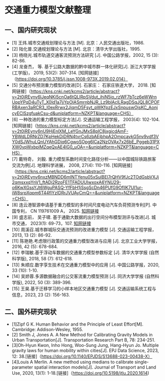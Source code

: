 # 交通重力模型文献整理

## 一、国内研究现状
- [1] 王炜.城市交通规划理论与方法 [M]. 北京：人民交通出版社，1986. 
- [2] 陆化普.交通规划理论与方法 [M]. 北京：清华大学出版社，1995.
- [3] 杨晓光.城市轨道交通客流预测方法研究 [J]. 中国公路学报，2002, 15 (3): 82-86.
- [4] 龙奋杰， 等. 基于公路大数据的黔中城市群一体化研究[J]. 浙江大学学报(工学版)， 2019, 53(2): 307-314. [知网链接]（https://doi.org/10.3785/j.issn.1008-973X.2019.02.014）
- [5] 交通分布预测重力模型的改进[D]. 石家庄： 石家庄铁道大学， 2018. [知网链接]（https://kns.cnki.net/kcms2/article/abstract?v=2t0iREynv6lJeqNKi5cnOa6tQLIRpSVdut_ihiN5io_rzWF7bTcz6eWWrnUppYPqD4uTyT_X0ld1a7jjYpOlASmrnbNJR_Lz9bIAclLRagDSqJQL8CPOFRBAxen3aRCR3_I0exRrwx2JjqmD5Fsyt_pWKfpzEJxSnpuswOjsKC_AonjcyEClSzgfuakCsu-d&uniplatform=NZKPT&language=CHS）
- [6] 一种改进的重力模型标定方法[J]. 交通运输工程学报， 2003(4): 102-104.[知网链接]（https://kns.cnki.net/kcms2/article/abstract?v=2t0iREynv6nU9HjEnlXM_LeYGnJMxS8pIC8jxgicdAmF-YBWdLDRNrZD7KpHekDiDRN4tvrCs6zbAEjbhpA2OmpcavkG5nv9vdf3VY0dSJWhuLQnUYAhGDiq6CgwoSOpg6lCa2NzOVAx7x26bE_Pggeb31PXXW0ypWxbplMZqeQxAE4IG0_uOA==&uniplatform=NZKPT&language=CHS）
- [7] 戴特奇， 刘毅. 重力模型系数时间变化路径分析——以中国城际铁路旅客交流为例[J]. 地理科学进展， 2008, 27(4): 110-116. [知网链接]（https://kns.cnki.net/kcms2/article/abstract?v=2t0iREynv6nxzMBNDD6mINTYenu05xSulBEl7rQHV9fJc2TOdGsbVXJj2qmsxxqYnV1_ftADj2RzoFE1TFADUUIwxoxA6YNU29-o6KwXGssYJt6WguPASQ-YfFbH1jSsgScDn46PUfG9OfllK7UI1ur-iW8srpXqpm6T44flYzIDRrJVUAyCmQ==&uniplatform=NZKPT&language=CHS）
- [8] 连云港智源申请基于重力模型的多时间尺度电动汽车负荷预测专利[P]. 中国专利， CN 119761009 A， 2025. [知网链接](https://www.163.com/dy/article/JSHV2AI00519QIKK.html)
- [9] 盛志前， 吴子啸. 基于通勤大数据的出行空间分布模型测评与改进[J]. 城市交通， 2023(1): 69-73，107.  [知网链接](https://doi.org/10.13813/j.cn11-5141/u.2023.0108)
- [10] 周溪召.城市群城际交通流预测的改进重力模型 [J]. 交通运输工程学报，2013, 13 (2): 86-92.
- [11] 陈艳艳.考虑限行政策的交通重力模型改进与应用 [J]. 北京工业大学学报，2016, 42 (5): 678-684.
- [12] 李瑞敏.基于浮动车数据的交通重力模型参数标定 [J]. 清华大学学报 (自然科学版), 2018, 58 (7): 612-618.
- [13] 朱顺应.数字孪生技术在交通重力模型中的应用 [J]. 中国公路学报，2020, 33 (10): 1-10.
- [14] 吴娇蓉.多源数据融合的公交客流重力模型预测 [J]. 同济大学学报 (自然科学版), 2022, 50 (3): 389-396.
- [15] 王昊.基于迁移学习的小样本地区交通重力模型 [J]. 交通运输系统工程与信息，2023, 23 (2): 156-163.

## 二、国外研究现状
- [1]Zipf G K. Human Behavior and the Principle of Least Effort[M]. Cambridge: Addison-Wesley, 1955.
- [2] Smith J, Jones A. A New Method for Calibrating Gravity Models in Urban Transportation[J]. Transportation Research Part B, 78: 234-251.
- [3]Oh-Hyun Kwon, Inho Hong, Woo-Sung Jung, Hang-Hyun Jo. Multiple gravity laws for human mobility within cities[J]. EPJ Data Science, 2023, 12: 38.[链接]（https://doi.org/10.1140/EPJDS/S13688-023-00438-X）
- [4]Louis A Merlin. A new method using medians to calibrate single-parameter spatial interaction models[J]. Journal of Transport and Land Use, 2020, 13(1): 1-18.[链接]（https://doi.org/10.5198/jtlu.2020.1614)


